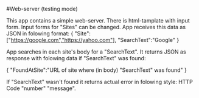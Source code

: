 #Web-server (testing mode)

This app contains a simple web-server. 
There is html-tamplate with input form. Input forms for "Sites" can be changed.
App receives this data as JSON in folowing format:
{
   "Site":["https://google.com","https://yahoo.com"],
   "SearchText":"Google"
}

App searches in each site's body for a "SearchText". It returns JSON as response with folowing data if "SearchText" was found:

{
    "FoundAtSite":"URL of site where (in  body) "SearchText" was found"
}

If "SearchText" wasn't found it returns actual error in folowing style: HTTP Code "number" "message".
